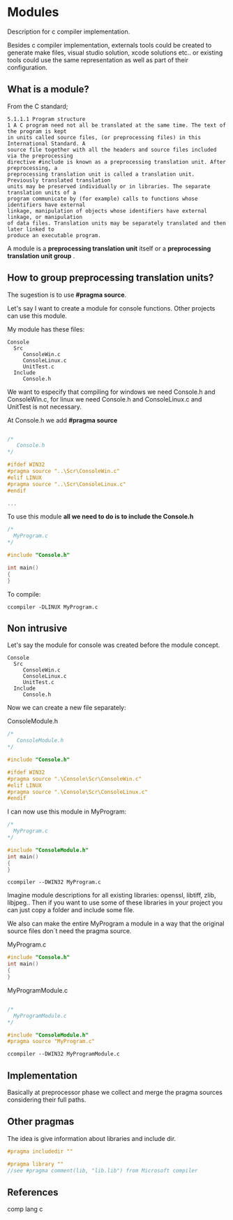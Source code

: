 # Modules
Description for c compiler implementation.

Besides c compiler implementation, externals tools could be created to generate make files, visual studio solution, xcode solutions etc.. or existing tools could use the same representation as well as part of their configuration.

## What is a module?

From the C standard;

```
5.1.1.1 Program structure
1 A C program need not all be translated at the same time. The text of the program is kept
in units called source files, (or preprocessing files) in this International Standard. A
source file together with all the headers and source files included via the preprocessing
directive #include is known as a preprocessing translation unit. After preprocessing, a
preprocessing translation unit is called a translation unit. Previously translated translation
units may be preserved individually or in libraries. The separate translation units of a
program communicate by (for example) calls to functions whose identifiers have external
linkage, manipulation of objects whose identifiers have external linkage, or manipulation
of data files. Translation units may be separately translated and then later linked to
produce an executable program.
```
A module is a **preprocessing translation unit** itself or a **preprocessing translation unit group** .

## How to group preprocessing translation units?

The sugestion is to use **#pragma source**.

Let's say I want to create a module for console functions. 
Other projects can use this module.

My module has these files:

```
Console
  Src
     ConsoleWin.c
     ConsoleLinux.c
     UnitTest.c
  Include
     Console.h     
```

We want to especify that compiling for windows we need Console.h and ConsoleWin.c, for linux we need Console.h and ConsoleLinux.c  and UnitTest is not necessary.

At Console.h we add **#pragma source**

```c

/*
   Console.h
*/

#ifdef WIN32
#pragma source "..\Scr\ConsoleWin.c"
#elif LINUX
#pragma source "..\Scr\ConsoleLinux.c"
#endif

...

```

To use this module **all we need to do is to include the Console.h**

```c
/*
  MyProgram.c
*/

#include "Console.h"

int main()
{
}
```

To compile:

```
ccompiler -DLINUX MyProgram.c
```


## Non intrusive

Let's say the module for console was created before the module concept.

```
Console
  Src
     ConsoleWin.c
     ConsoleLinux.c
     UnitTest.c
  Include
     Console.h     
```
Now we can create a new file separately:

ConsoleModule.h

```c
/*
   ConsoleModule.h
*/

#include "Console.h"

#ifdef WIN32
#pragma source ".\Console\Scr\ConsoleWin.c"
#elif LINUX
#pragma source ".\Console\Scr\ConsoleLinux.c"
#endif
```

I can now use this module in MyProgram:

```c
/*
  MyProgram.c
*/

#include "ConsoleModule.h"  
int main()
{
}
```

```
ccompiler --DWIN32 MyProgram.c
```

Imagine module descriptions for all existing libraries: openssl, libtiff, zlib, libjpeg..
Then if you want to use some of these libraries in your project you can just copy a folder and include some file.

We also can make the entire MyProgram a module in a way that the original source files don´t need the pragma source.

MyProgram.c
```c
#include "Console.h"  
int main()
{
}
```

MyProgramModule.c
```c

/*
  MyProgramModule.c
*/

#include "ConsoleModule.h"
#pragma source "MyProgram.c"

```

```
ccompiler --DWIN32 MyProgramModule.c
```


## Implementation

Basically at preprocessor phase we collect and merge the pragma sources considering their full paths. 

## Other pragmas

The idea is give information about libraries and include dir.

```c
#pragma includedir ""

#pragma library ""
//see #pragma comment(lib, "lib.lib") from Microsoft compiler

```

## References

comp lang c


